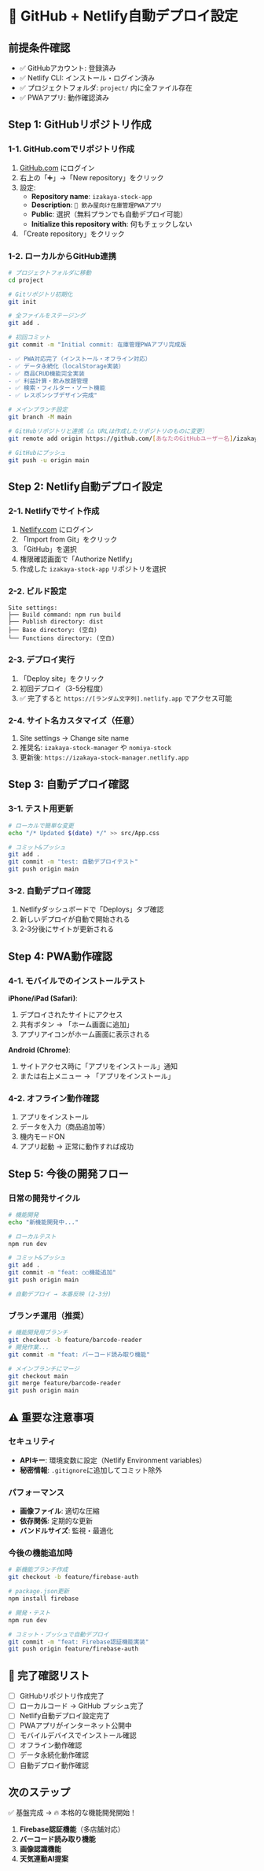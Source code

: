 # 🚀 GitHub + Netlify自動デプロイ設定

## 前提条件確認
- ✅ GitHubアカウント: 登録済み
- ✅ Netlify CLI: インストール・ログイン済み
- ✅ プロジェクトフォルダ: `project/` 内に全ファイル存在
- ✅ PWAアプリ: 動作確認済み

## Step 1: GitHubリポジトリ作成

### 1-1. GitHub.comでリポジトリ作成
1. [GitHub.com](https://github.com) にログイン
2. 右上の「➕」→「New repository」をクリック
3. 設定:
   - **Repository name**: `izakaya-stock-app`
   - **Description**: `🍺 飲み屋向け在庫管理PWAアプリ`
   - **Public**: 選択（無料プランでも自動デプロイ可能）
   - **Initialize this repository with**: 何もチェックしない
4. 「Create repository」をクリック

### 1-2. ローカルからGitHub連携
```bash
# プロジェクトフォルダに移動
cd project

# Gitリポジトリ初期化
git init

# 全ファイルをステージング
git add .

# 初回コミット
git commit -m "Initial commit: 在庫管理PWAアプリ完成版

- ✅ PWA対応完了（インストール・オフライン対応）
- ✅ データ永続化（localStorage実装）
- ✅ 商品CRUD機能完全実装
- ✅ 利益計算・飲み放題管理
- ✅ 検索・フィルター・ソート機能
- ✅ レスポンシブデザイン完成"

# メインブランチ設定
git branch -M main

# GitHubリポジトリと連携（⚠️ URLは作成したリポジトリのものに変更）
git remote add origin https://github.com/[あなたのGitHubユーザー名]/izakaya-stock-app.git

# GitHubにプッシュ
git push -u origin main
```

## Step 2: Netlify自動デプロイ設定

### 2-1. Netlifyでサイト作成
1. [Netlify.com](https://netlify.com) にログイン
2. 「Import from Git」をクリック
3. 「GitHub」を選択
4. 権限確認画面で「Authorize Netlify」
5. 作成した `izakaya-stock-app` リポジトリを選択

### 2-2. ビルド設定
```
Site settings:
├── Build command: npm run build
├── Publish directory: dist
├── Base directory: (空白)
└── Functions directory: (空白)
```

### 2-3. デプロイ実行
1. 「Deploy site」をクリック
2. 初回デプロイ（3-5分程度）
3. ✅ 完了すると `https://[ランダム文字列].netlify.app` でアクセス可能

### 2-4. サイト名カスタマイズ（任意）
1. Site settings → Change site name
2. 推奨名: `izakaya-stock-manager` や `nomiya-stock`
3. 更新後: `https://izakaya-stock-manager.netlify.app`

## Step 3: 自動デプロイ確認

### 3-1. テスト用更新
```bash
# ローカルで簡単な変更
echo "/* Updated $(date) */" >> src/App.css

# コミット&プッシュ
git add .
git commit -m "test: 自動デプロイテスト"
git push origin main
```

### 3-2. 自動デプロイ確認
1. Netlifyダッシュボードで「Deploys」タブ確認
2. 新しいデプロイが自動で開始される
3. 2-3分後にサイトが更新される

## Step 4: PWA動作確認

### 4-1. モバイルでのインストールテスト
**iPhone/iPad (Safari)**:
1. デプロイされたサイトにアクセス
2. 共有ボタン → 「ホーム画面に追加」
3. アプリアイコンがホーム画面に表示される

**Android (Chrome)**:
1. サイトアクセス時に「アプリをインストール」通知
2. または右上メニュー → 「アプリをインストール」

### 4-2. オフライン動作確認
1. アプリをインストール
2. データを入力（商品追加等）
3. 機内モードON
4. アプリ起動 → 正常に動作すれば成功

## Step 5: 今後の開発フロー

### 日常の開発サイクル
```bash
# 機能開発
echo "新機能開発中..."

# ローカルテスト
npm run dev

# コミット&プッシュ
git add .
git commit -m "feat: ○○機能追加"
git push origin main

# 自動デプロイ → 本番反映 (2-3分)
```

### ブランチ運用（推奨）
```bash
# 機能開発用ブランチ
git checkout -b feature/barcode-reader
# 開発作業...
git commit -m "feat: バーコード読み取り機能"

# メインブランチにマージ
git checkout main
git merge feature/barcode-reader
git push origin main
```

## ⚠️ 重要な注意事項

### セキュリティ
- **APIキー**: 環境変数に設定（Netlify Environment variables）
- **秘密情報**: `.gitignore`に追加してコミット除外

### パフォーマンス
- **画像ファイル**: 適切な圧縮
- **依存関係**: 定期的な更新
- **バンドルサイズ**: 監視・最適化

### 今後の機能追加時
```bash
# 新機能ブランチ作成
git checkout -b feature/firebase-auth

# package.json更新
npm install firebase

# 開発・テスト
npm run dev

# コミット・プッシュで自動デプロイ
git commit -m "feat: Firebase認証機能実装"
git push origin feature/firebase-auth
```

## 🎉 完了確認リスト

- [ ] GitHubリポジトリ作成完了
- [ ] ローカルコード → GitHub プッシュ完了
- [ ] Netlify自動デプロイ設定完了
- [ ] PWAアプリがインターネット公開中
- [ ] モバイルデバイスでインストール確認
- [ ] オフライン動作確認
- [ ] データ永続化動作確認
- [ ] 自動デプロイ動作確認

## 次のステップ
✅ 基盤完成 → 🔥 本格的な機能開発開始！

1. **Firebase認証機能**（多店舗対応）
2. **バーコード読み取り機能**
3. **画像認識機能**
4. **天気連動AI提案**